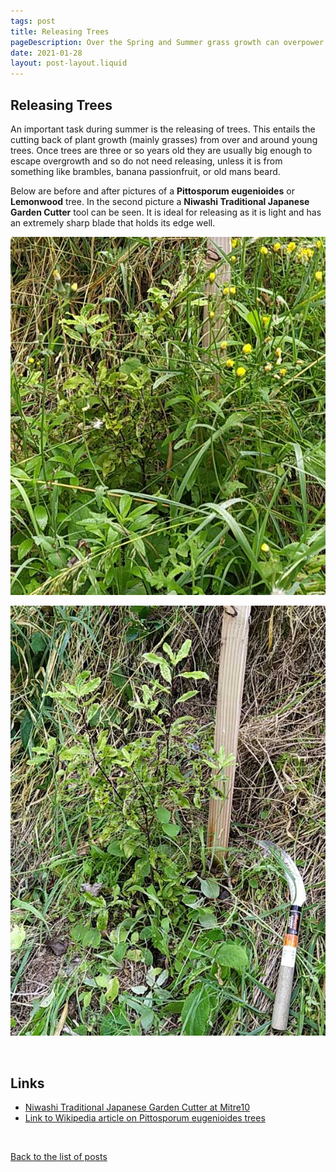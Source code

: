 ```yaml
---
tags: post
title: Releasing Trees
pageDescription: Over the Spring and Summer grass growth can overpower young trees. The cutting back of the grass is called 'releasing'.
date: 2021-01-28
layout: post-layout.liquid
---
```


## Releasing Trees

An important task during summer is the releasing of trees. This entails the cutting back of plant growth (mainly grasses) from over and around young trees. Once trees are three or so years old they are usually big enough to escape overgrowth and so do not need releasing, unless it is from something like brambles, banana passionfruit, or old mans beard. 

Below are before and after pictures of a **Pittosporum eugenioides** or **Lemonwood** tree. In the second picture a **Niwashi Traditional Japanese Garden Cutter** tool can be seen. It is ideal for releasing as it is light and has an extremely sharp blade that holds its edge well.

![Picture of Pittosporum eugenioides (lemonwood) overrun with overgrowth](/assets/images/news/releasing/overgrown-pittosporum.jpg)

![Picture of Pittosporum released of overgrowth with ](/assets/images/news/releasing/released-pittosporum.jpg)

<p>&nbsp;</p>

## Links
+ [Niwashi Traditional Japanese Garden Cutter at Mitre10](https://www.mitre10.co.nz/shop/niwashi-traditional-japanese-garden-cutter/p/327844)
+ [Link to Wikipedia article on Pittosporum eugenioides trees](https://en.wikipedia.org/wiki/Pittosporum_eugenioides)

<p>&nbsp;</p>

[Back to the list of posts](/postlist)

<p>&nbsp;</p>
